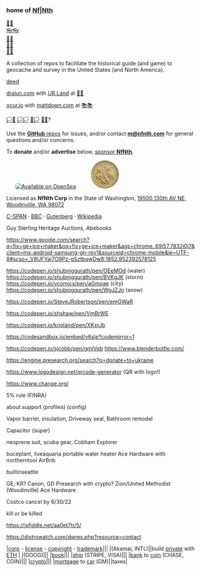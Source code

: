 
### home of [Nf|Nth](https://github.com/nfnth) 

[🙂🙂](https://xn--938ha.ws)<br/>
[👓👓](http://xn--4p8ha.ws)<br/>
[🧤🧤](http://xn--uv9ha.ws)<br/>
[👖👖](http://xn--7p8ha.ws)<br/>
[🧦🧦](http://xn--wv9ha.ws/)

A collection of repos to facilitate the historical guide (and game) to geocache and survey in the United States (and North America).

[deed](https://github.com/nfnth/deed)

[dralun.com](https://dralun.com) with [UR.Land](https://ur.land) at [🌳🌳](https://xn--wh8ha.ws)

[ocur.io](https://ocur.io) with [mattdown.com](https://mattdown.com) at [📚📚](https://xn--zt8ha.ws)

[🏳🏴](https://xn--en8hc.ws) [🏳🏳](https://xn--en8ha.ws) [🏴🏳](https://xn--en8hb.ws) [🏴🏴](https://xn--fn8ha.ws)?

Use the [**GitHub** repos](https://github.com/nfnth/nfnth/issues) for issues, and/or contact **m@nfnth.com** for general questions and/or concerns.

To **donate** and/or **advertise** below, [sponsor **NfNth**](https://github.com/sponsors/nfnth).

<a href="https://opensea.io/nfnth" title="Buy on OpenSea" target="_blank"><img style="margin-left:24px; width:160px; border-radius:5px;" src="https://storage.googleapis.com/opensea-static/Logomark/Badge%20-%20Available%20On%20-%20Light.png" alt="Available on OpenSea" /></a>&nbsp;&nbsp;&nbsp;&nbsp;<a href="https://buy.stripe.com/5kA4hL5NB6Qv7Ty5kk" target="_blank"><img style="margin-left:24px; width:75px; border-radius:5px;" src="coin.jpg" alt="Purchase NfNth Collectible" /></a>

Licensed as **NfNth Corp** in the State of Washington, [19500 130th AV NE, Woodinville, WA 98072](https://www.google.com/maps/place/19500+130th+Ave+NE,+Woodinville,+WA+98072/@47.7479925,-122.1874976,14.79z/data=!4m8!1m2!2m1!1surland!3m4!1s0x54900e91e7d1bbd7:0xc04ec07789786761!8m2!3d47.7690595!4d-122.1662039)

[C-SPAN](https://www.c-span.org) · [BBC](http://feeds.bbci.co.uk/news/rss.xml) · [Gutenberg](http://www.gutenberg.org) · [Wikipedia](http://www.wikipedia.org/wiki/Special:Random)


Guy Sterling
Heritage Auctions, Abebooks

https://www.google.com/search?q=fix+ge+ice+maker&oq=fix+ge+ice+maker&aqs=chrome..69i57.7832j0j7&client=ms-android-samsung-gn-rev1&sourceid=chrome-mobile&ie=UTF-8#scso=_V8UFYaj7O9Pz-gSztbqwDw8:1852.952392578125

https://codepen.io/shubniggurath/pen/OEeMOd (water)
https://codepen.io/shubniggurath/pen/BVKgJK (storm)
https://codepen.io/vcomics/pen/aGmoae (city)
https://codepen.io/shubniggurath/pen/WgJZJo (snow)

https://codepen.io/SteveJRobertson/pen/emGWaR

https://codepen.io/shshaw/pen/VmBrWE

https://codepen.io/knoland/pen/XKxrJb

https://codesandbox.io/embed/v6sle?codemirror=1


https://codepen.io/sjcobb/pen/gmjVqb
https://www.blenderbottle.com/

https://engine.presearch.org/search?q=donate+to+ukraine

https://www.logodesign.net/qrcode-generator (QR with logo!)

https://www.change.org/

5% rule (FINRA)

about:support (profiles) (config)

Vapor barrier, insulation, Driveway seal, Bathroom remodel

Capacitor (super)

neoprene suit, scuba gear, Cobham Explorer

buceplant, liveaquaria
portable water heater
Ace Hardware with northerntool
AirBnb

builtinseattle

GE, KR? Canon, GD
Presearch with crypto?
Zion/United Methodist (Woodinville)
Ace Hardware

Costco cancel by 6/30/22

 kill or be killed
 
 https://jsfiddle.net/aa0et7tr/5/

https://distrowatch.com/dwres.php?resource=contact

|[corp](https://ccfs.sos.wa.gov/#/Dashboard) - [license](https://secure.dor.wa.gov/) - [copyright](https://eco.copyright.gov) - [trademark](https://www.uspto.gov/)|||
|(Akamai, INTL)||build [private](BH) with [ETH](https://geth.ethereum.org/downloads/) |
|(GOOG)|||
|[book](https://www.makeplayingcards.com)|||
|[ship](https://www.usps.com/business/web-tools-apis/documentation-updates.htm) (STRIPE, VISA)|||
|[bank](https://chase.com) to [coin](https://coinbase.com) (CHASE, COIN)|||
|[crypto](https://gate.io)|||
|[mortgage](loandepot.com) to [car]() (GM)||taxes|
